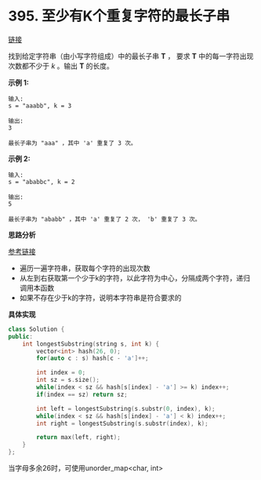 # 395. 至少有K个重复字符的最长子串

[链接](https://leetcode-cn.com/problems/longest-substring-with-at-least-k-repeating-characters/description/)

找到给定字符串（由小写字符组成）中的最长子串 **T** ， 要求 **T** 中的每一字符出现次数都不少于 *k* 。输出 **T** 的长度。

**示例 1:**

```
输入:
s = "aaabb", k = 3

输出:
3

最长子串为 "aaa" ，其中 'a' 重复了 3 次。
```

**示例 2:**

```
输入:
s = "ababbc", k = 2

输出:
5

最长子串为 "ababb" ，其中 'a' 重复了 2 次， 'b' 重复了 3 次。
```

**思路分析**

[参考链接](https://github.com/arkingc/leetcode/tree/master/395.Longest%20Substring%20with%20At%20Least%20K%20Repeating%20Characters)

- 遍历一遍字符串，获取每个字符的出现次数
- 从左到右获取第一个少于k的字符，以此字符为中心，分隔成两个字符，递归调用本函数
- 如果不存在少于k的字符，说明本字符串是符合要求的

**具体实现**

```c++
class Solution {
public:
    int longestSubstring(string s, int k) {
        vector<int> hash(26, 0);
        for(auto c : s) hash[c - 'a']++;

        int index = 0;
        int sz = s.size();
        while(index < sz && hash[s[index] - 'a'] >= k) index++;
        if(index == sz) return sz;

        int left = longestSubstring(s.substr(0, index), k);
        while(index < sz && hash[s[index] - 'a'] < k) index++;
        int right = longestSubstring(s.substr(index), k);

        return max(left, right);
    }
};
```

当字母多余26时，可使用unorder_map<char, int>